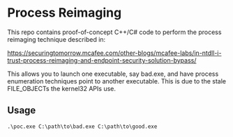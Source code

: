 # Process Reimaging

This repo contains proof-of-concept C++/C# code to perform the process reimaging technique described in:

https://securingtomorrow.mcafee.com/other-blogs/mcafee-labs/in-ntdll-i-trust-process-reimaging-and-endpoint-security-solution-bypass/

This allows you to launch one executable, say bad.exe, and have process enumeration techniques point to another executable. This is due to the stale FILE_OBJECTs the kernel32 APIs use.

## Usage

```
.\poc.exe C:\path\to\bad.exe C:\path\to\good.exe
```